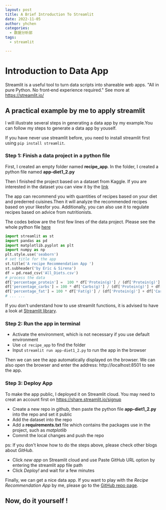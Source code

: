 ```yaml
---
layout: post
title: A Brief Introduction To Streamlit 
date: 2022-11-05
author: yhchen
categories:
  - 数据分析部
tags:
  - streamlit

---
```


# **Introduction to Data App**

Streamlit is a useful tool to turn data scripts into shareable web apps.
"All in pure Python. No front‑end experience required." See more at https://streamlit.io/

## **A practical example by me to apply streamlit**

I will illustrate several steps in  generating a data app by my example.You can follow my steps to generate a data app by youself.

If you have never use streamlit before, you need to install streamlit first using `pip install streamlit`.

### **Step 1: Finish a data project in a python file**

First, I created an empty folder named **recipe_app**. In the folder, I created a python file named **app-diet1_2.py**

Then I finished the project based on a dataset from Kaggle. If you are interested in the dataset you can view it by the [link](https://www.kaggle.com/datasets/thedevastator/healthy-diet-recipes-a-comprehensive-dataset)

The app can recommend you with quantities of  recipes based on your diet and prederred cuisines.Then it will analyze the recommended recipes based on your likesfor you. Additionally, you can also use it to regulate recipes based on advice from nutritionists.

The codes below are the first few lines of the data project. Please see the whole python file [here](https://github.com/yh-eric-chan/a_recipe_app/blob/main/app-diet1_2.py)

```python
import streamlit as st
import pandas as pd
import matplotlib.pyplot as plt
import numpy as np
plt.style.use('seaborn')
# set title for the app
st.title('A recipe Recommendation App ')
st.subheader('by Eric & Sirena')
df = pd.read_csv('All_Diets.csv')
# process the data
df['percentage_protein'] =  100 * df['Protein(g)'] / (df['Protein(g)'] + df['Carbs(g)'] + df['Fat(g)'])
df['percentage_carbs'] = 100 * df['Carbs(g)'] / (df['Protein(g)'] + df['Carbs(g)'] + df['Fat(g)'])
df['percentage_fat'] = 100 * df['Fat(g)'] / (df['Protein(g)'] + df['Carbs(g)'] + df['Fat(g)'])
# ... ...
```

If you don't understand how to use streamlit functions, it is advised to have a look at [Streamlit library](https://docs.streamlit.io/).

### **Step 2: Run the app in terminal**

- Activate the environment, which is not necessary if you use default environment
- Use `cd recipe_app` to find the folder
- Input `streamlit run app-diet1_2.py` to run the app in the browser

Then we can see the app automatically displayed on the browser. We can also open the browser and enter the address: http://localhost:8501 to see the app.

### **Step 3: Deploy App**

To make the app public, I deployed it on Streamlit cloud. You may need to creat an account first on https://share.streamlit.io/signup

- Create a new repo in github, then paste the python file **app-diet1_2.py** into the repo and set it public
- Add the dataset into the repo
- Add a **requirements.txt** file which contains the packages use in the project, such as *matplotlib*
- Commit the local changes and push the repo

ps: If you don't know how to do the steps above, please check other blogs about *GitHub*. 

- Click *new app* on Streamlit cloud and use Paste GitHub URL option by entering the streamlit app file path
- Click *Deploy!* and wait for a few minutes 

Finally, we can get a nice data app. If you want to play with the *Recipe Recommendation App* by me, please go to the [GitHub repo page](https://yh-eric-chan.github.io/a_recipe_app/).

## Now, do it yourself !








